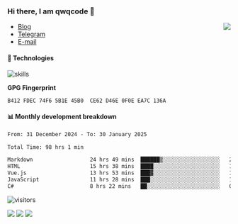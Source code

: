 <!--![](https://user-images.githubusercontent.com/22412567/89914023-fb3a6e80-dc26-11ea-82ba-5ed80e2ffb69.jpg)-->

### Hi there, I am qwqcode 👋

<img src="https://github-readme-stats.mrdulin.vercel.app/api?username=qwqcode&count_private=true&show_icons=true&hide_border=true&icon_color=586069&title_color=0366d6" align="right">

- [Blog](https://qwqaq.com/)
- [Telegram](https://t.me/qwqcode)
- [E-mail](mailto:qwqcode@gmail.com)

#### 🔧 Technologies

![skills](https://skillicons.dev/icons?i=go,ts,cs,js,java,php,py,regex,docker,git,svelte,sass,vue,nuxtjs,webpack,vite,laravel,electron,redis,vscode,visualstudio,idea,androidstudio,figma,ai,ps,pr,powershell,vim,bash&theme=light)

**GPG Fingerprint**

```
B412 FDEC 74F6 5B1E 45B0  CE62 D46E 0F0E EA7C 136A
```

#### 📊 Monthly development breakdown

<!--START_SECTION:waka-->

```txt
From: 31 December 2024 - To: 30 January 2025

Total Time: 98 hrs 1 min

Markdown                  24 hrs 49 mins  ██████▒░░░░░░░░░░░░░░░░░░   25.33 %
HTML                      15 hrs 38 mins  ████░░░░░░░░░░░░░░░░░░░░░   15.95 %
Vue.js                    13 hrs 53 mins  ███▓░░░░░░░░░░░░░░░░░░░░░   14.17 %
JavaScript                11 hrs 28 mins  ███░░░░░░░░░░░░░░░░░░░░░░   11.71 %
C#                        8 hrs 22 mins   ██░░░░░░░░░░░░░░░░░░░░░░░   08.54 %
```

<!--END_SECTION:waka-->

![visitors](https://visitor-badge.laobi.icu/badge?page_id=qwqcode.visitor-badge)

<p>
  <img src="https://api.githubtrends.io/user/svg/qwqcode/langs?time_range=one_year&theme=classic" />
  <img src="https://api.githubtrends.io/user/svg/qwqcode/repos?time_range=one_year&theme=classic" />
  <img src="https://github-readme-stats.vercel.app/api/top-langs?username=qwqcode&show_icons=true&locale=en&layout=compact&hide=html&langs_count=20" />
</p>
